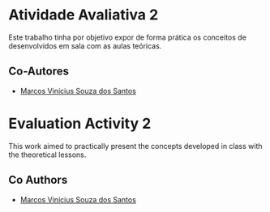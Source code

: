 # Atividade Avaliativa 2
Este trabalho tinha por objetivo expor de forma prática os conceitos de desenvolvidos em sala com as aulas teóricas.

## Co-Autores
- [Marcos Vinícius Souza dos Santos](https://github.com/OficialMark?tab=repositories)

# Evaluation Activity 2
This work aimed to practically present the concepts developed in class with the theoretical lessons.

## Co Authors
- [Marcos Vinícius Souza dos Santos](https://github.com/OficialMark?tab=repositories)